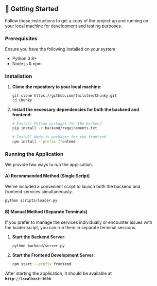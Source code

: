 ## 🚀 Getting Started

Follow these instructions to get a copy of the project up and running on your local machine for development and testing purposes.

### Prerequisites

Ensure you have the following installed on your system:
*   Python 3.8+
*   Node.js & npm

### Installation

1.  **Clone the repository to your local machine:**
    ```bash
    git clone https://github.com/failutee/Chunky.git
    cd Chunky
    ```

2.  **Install the necessary dependencies for both the backend and frontend:**
    ```bash
    # Install Python packages for the backend
    pip install -r backend/requirements.txt

    # Install Node.js packages for the frontend
    npm install --prefix frontend
    ```

### Running the Application

We provide two ways to run the application.

#### A) Recommended Method (Single Script)

We've included a convenient script to launch both the backend and frontend services simultaneously.

```bash
python scripts/loader.py
```

#### B) Manual Method (Separate Terminals)

If you prefer to manage the services individually or encounter issues with the loader script, you can run them in separate terminal sessions.

1.  **Start the Backend Server:**
    ```bash
    python backend/server.py
    ```

2.  **Start the Frontend Development Server:**
    ```bash
    npm start --prefix frontend
    ```

After starting the application, it should be available at **`http://localhost:3000`**.